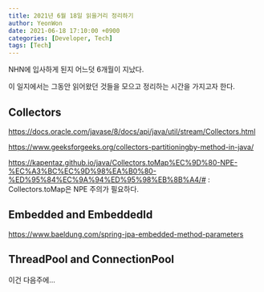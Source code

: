 ```yaml
---
title: 2021년 6월 18일 읽을거리 정리하기
author: YeonWon
date: 2021-06-18 17:10:00 +0900
categories: [Developer, Tech]
tags: [Tech]
---
```


NHN에 입사하게 된지 어느덧 6개월이 지났다.

이 일지에서는 그동안 읽어왔던 것들을 모으고 정리하는 시간을 가지고자 한다.


## Collectors

https://docs.oracle.com/javase/8/docs/api/java/util/stream/Collectors.html

https://www.geeksforgeeks.org/collectors-partitioningby-method-in-java/

https://kapentaz.github.io/java/Collectors.toMap%EC%9D%80-NPE-%EC%A3%BC%EC%9D%98%EA%B0%80-%ED%95%84%EC%9A%94%ED%95%98%EB%8B%A4/# : Collectors.toMap은 NPE 주의가 필요하다.


## Embedded and EmbeddedId

https://www.baeldung.com/spring-jpa-embedded-method-parameters


## ThreadPool and ConnectionPool

이건 다음주에...

